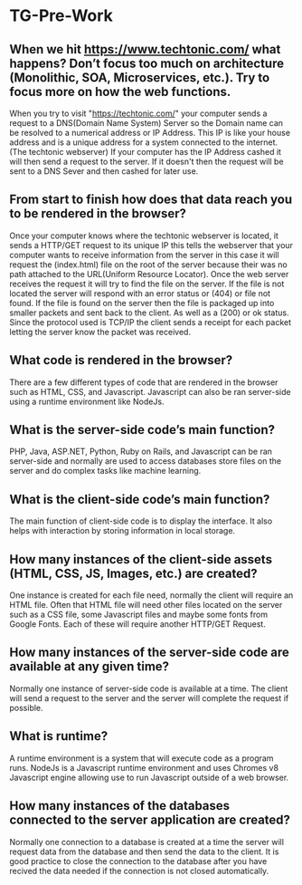 # TG-Pre-Work

## When we hit https://www.techtonic.com/ what happens? Don’t focus too much on architecture (Monolithic, SOA, Microservices, etc.). Try to focus more on how the web functions.

When you try to visit "https://techtonic.com/" your computer sends a request to a DNS(Domain Name System) Server so the Domain name can be resolved to a numerical address or IP Address. This IP is like your house address and is a unique address for a system connected to the internet. (The techtonic webserver) If your computer has the IP Address cashed it will then send a request to the server. If it doesn't then the request will be sent to a DNS Sever and then cashed for later use.

## From start to finish how does that data reach you to be rendered in the browser?

Once your computer knows where the techtonic webserver is located, it sends a HTTP/GET request to its unique IP this tells the webserver that your computer wants to receive information from the server in this case it will request the (index.html) file on the root of the server because their was no path attached to the URL(Uniform Resource Locator). Once the web server receives the request it will try to find the file on the server. If the file is not located the server will respond with an error status or (404) or file not found. If the file is found on the server then the file is packaged up into smaller packets and sent back to the client. As well as a (200) or ok status. Since the protocol used is TCP/IP the client sends a receipt for each packet letting the server know the packet was received.

## What code is rendered in the browser?

There are a few different types of code that are rendered in the browser such as HTML, CSS, and Javascript. Javascript can also be ran server-side using a runtime environment like NodeJs.

## What is the server-side code’s main function?

PHP, Java, ASP.NET, Python, Ruby on Rails, and Javascript can be ran server-side and normally are used to access databases store files on the server and do complex tasks like machine learning.

## What is the client-side code’s main function?

The main function of client-side code is to display the interface. It also helps with interaction by storing information in local storage.

## How many instances of the client-side assets (HTML, CSS, JS, Images, etc.) are created?

One instance is created for each file need, normally the client will require an HTML file. Often that HTML file will need other files located on the server such as a CSS file, some Javascript files and maybe some fonts from Google Fonts. Each of these will require another HTTP/GET Request.

## How many instances of the server-side code are available at any given time?

Normally one instance of server-side code is available at a time. The client will send a request to the server and the server will complete the request if possible. 

## What is runtime?

A runtime environment is a system that will execute code as a program runs. NodeJs is a Javascript runtime environment and uses Chromes v8 Javascript engine allowing use to run Javascript outside of a web browser.

## How many instances of the databases connected to the server application are created?

Normally one connection to a database is created at a time the server will request data from the database and then send the data to the client. It is good practice to close the connection to the database after you have recived the data needed if the connection is not closed automatically. 
